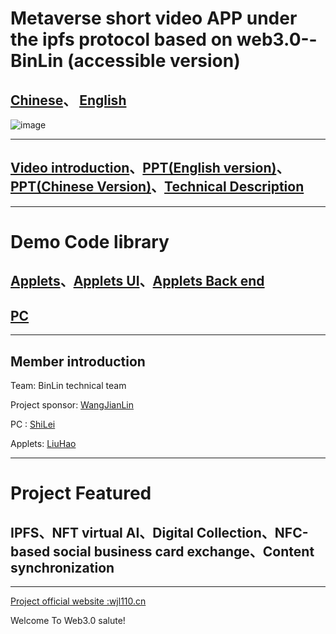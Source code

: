 # Metaverse short video APP under the ipfs protocol based on web3.0--BinLin (accessible version)
[Chinese](README_chinese.md)、
[English](README.md)
---

![image](https://hackerlink.s3.amazonaws.com/static/files/WechatIMG286.png)

---

## [Video introduction](https://www.bilibili.com/video/BV12A4y1R7mU/)、[PPT(English version)](https://docs.qq.com/document/DTmJRdlBpcmxJQXVD)、[PPT(Chinese Version)](https://docs.qq.com/document/DTkZvTlhZUEFPRkpM)、[Technical Description](README_file.md)

---
# Demo Code library
## [Applets](https://github.com/wjl110/BinLin/tree/master)、[Applets UI](https://github.com/wjl110/BinLin/tree/master/BinLinUI)、[Applets Back end](https://github.com/wjl110/BinLin/tree/master/BinLinBack)

## [PC](https://github.com/wjl110/BinLin/tree/ui/BinLin)

---

## Member introduction
Team: BinLin technical team

Project sponsor: [WangJianLin](https://github.com/wjl110/)

PC : [ShiLei](https://github.com/916202420)

Applets: [LiuHao](https://github.com/916202420)

---

# Project Featured 
## IPFS、NFT virtual AI、Digital Collection、NFC-based social business card exchange、Content synchronization

---
[ Project official website :wjl110.cn](https://wjl110.cn/)

Welcome To Web3.0 salute!
